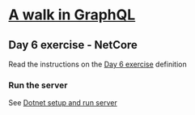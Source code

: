 # [A walk in GraphQL](/README.md)

## Day 6 exercise - NetCore

Read the instructions on the [Day 6 exercise](../day_06.md#exercise) definition

### Run the server

 See [Dotnet setup and run server](../../../setup/netcore.md)
